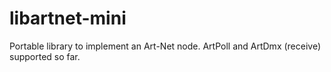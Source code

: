 
# libartnet-mini

Portable library to implement an Art-Net node. ArtPoll and ArtDmx (receive) supported so far.
